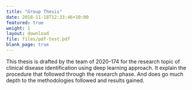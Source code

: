 ```yaml
---
title: "Group Thesis"
date: 2018-11-18T12:33:46+10:00
featured: true
weight: 1
layout: download
file: files/pdf-test.pdf
blank_page: true
---
```


This thesis is drafted by the team of 2020-174 for the
research topic of clinical disease identification using deep
learning approach. It explain the procedure that followed through the research phase. 
And does go much depth to the methodologies followed and results gained. 
